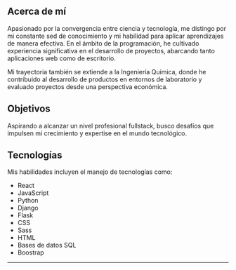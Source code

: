 ## Acerca de mí

Apasionado por la convergencia entre ciencia y tecnología, me distingo por mi constante sed de conocimiento y mi habilidad para aplicar aprendizajes de manera efectiva. En el ámbito de la programación, he cultivado experiencia significativa en el desarrollo de proyectos, abarcando tanto aplicaciones web como de escritorio.

Mi trayectoria también se extiende a la Ingeniería Química, donde he contribuido al desarrollo de productos en entornos de laboratorio y evaluado proyectos desde una perspectiva económica.

## Objetivos

Aspirando a alcanzar un nivel profesional fullstack, busco desafíos que impulsen mi crecimiento y expertise en el mundo tecnológico.

## Tecnologías

Mis habilidades incluyen el manejo de tecnologías como:

- React
- JavaScript
- Python
- Django
- Flask
- CSS
- Sass
- HTML
- Bases de datos SQL
- Boostrap

---
